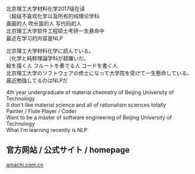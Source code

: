 北京理工大学材料化学2017级在读  
（超级不喜欢化学以及所有的纯理论学科  
画画的人 吹长笛的人 写代码的人  
北京理工大学软件工程硕士考研一生悬命中  
最近在学习的内容是NLP  

北京理工大学材料化学に読んでいる。  
（化学と純粋理論学科が超嫌いだ。  
絵を描く人 フルートを奏でる人 コードを書く人  
北京理工大学のソフトウェアの修士になって大学院を受けて一生懸命している。  
最近勉強してるのはNLPだ  

4th year undergraduate of material chemistry of Beijing University of Technology  
(I don't like material science and all of rationalism sciences totally  
Painter / Flute Player / Coder  
Want to be a master of software engineering of Beijing University of Technology  
What I'm learning recently is NLP  

## 官方网站 / 公式サイト /  homepage
[amachi.com.cn](https://amachi.com.cn)

<!--
**AmachiInori/amachiinori** is a ✨ _special_ ✨ repository because its `README.md` (this file) appears on your GitHub profile.

Here are some ideas to get you started:

- 🔭 I’m currently working on ...
- 🌱 I’m currently learning ...
- 👯 I’m looking to collaborate on ...
- 🤔 I’m looking for help with ...
- 💬 Ask me about ...
- 📫 How to reach me: ...
- 😄 Pronouns: ...
- ⚡ Fun fact: ...
-->
